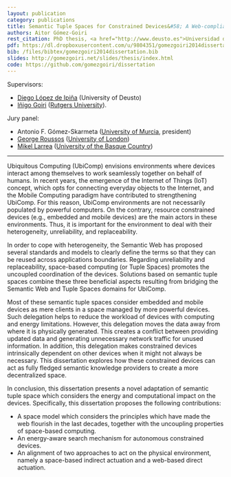 ```yaml
--- 
layout: publication
category: publications
title: Semantic Tuple Spaces for Constrained Devices&#58; A Web-compliant Vision
authors: Aitor Gómez-Goiri
rest_citation: PhD thesis, <a href="http://www.deusto.es">Universidad de Deusto</a>, June 16th, 2014.
pdf: https://dl.dropboxusercontent.com/u/9804351/gomezgoiri2014dissertation.pdf
bib: /files/bibtex/gomezgoiri2014dissertation.bib
slides: http://gomezgoiri.net/slides/thesis/index.html
code: https://github.com/gomezgoiri/dissertation
--- 
```


Supervisors:

* [Diego López de Ipiña](http://paginaspersonales.deusto.es/dipina/) (University of Deusto)
* [Iñigo Goiri](http://www.research.rutgers.edu/~goiri/) ([Rutgers University](http://www.rutgers.edu/)).

Jury panel:

* Antonio F. Gómez-Skarmeta ([University of Murcia](http://www.um.es/), president)
* [George Roussos](http://www.dcs.bbk.ac.uk/~gr/) ([University of London](http://www.dcs.bbk.ac.uk))
* [Mikel Larrea](http://www.sc.ehu.es/acwlaalm/) ([University of the Basque Country](http://www.ehu.es))

<hr />


Ubiquitous Computing (UbiComp) envisions environments where devices interact among themselves to work seamlessly together on behalf of humans.
In recent years, the emergence of the Internet of Things (IoT) concept, which opts for connecting everyday objects to the Internet, and the Mobile Computing paradigm have contributed to strengthening UbiComp.
For this reason, UbiComp environments are not necessarily populated by powerful computers.
On the contrary, resource constrained devices (e.g., embedded and mobile devices) are the main actors in these environments.
Thus, it is important for the environment to deal with their heterogeneity, unreliability, and replaceability.


In order to cope with heterogeneity, the Semantic Web has proposed several standards and models to clearly define the terms so that they can be reused across applications boundaries.
Regarding unreliability and replaceability, space-based computing (or Tuple Spaces) promotes the uncoupled coordination of the devices.
Solutions based on semantic tuple spaces combine these three beneficial aspects resulting from bridging the Semantic Web and Tuple Spaces domains for UbiComp.

Most of these semantic tuple spaces consider embedded and mobile devices as mere clients in a space managed by more powerful devices.
Such delegation helps to reduce the workload of devices with computing and energy limitations.
However,  this delegation moves the data away from where it is physically generated.
This creates a conflict between providing updated data and generating unnecessary network traffic for unused information.
In addition, this delegation makes constrained devices intrinsically dependent on other devices when it might not always be necessary.
This dissertation explores how these constrained devices can act as fully fledged semantic knowledge providers to create a more decentralized space.

In conclusion, this dissertation presents a novel adaptation of semantic tuple space which considers the energy and computational impact on the devices.
Specifically, this dissertation proposes the following contributions:

* A space model which considers the principles which have made the web flourish in the last decades, together with the uncoupling properties of space-based computing.
* An energy-aware search mechanism for autonomous constrained devices.
* An alignment of two approaches to act on the physical environment, namely a space-based indirect actuation and a web-based direct actuation.

